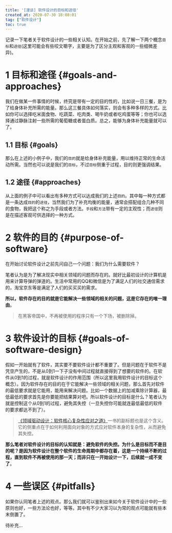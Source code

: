 ```yaml
---
title: '[漫谈] 软件设计的目标和途径'
created_at: 2020-07-30 18:08:01
tag: ["软件设计"]
toc: true
---
```


记录一下笔者关于软件设计的一些相关认知。在开始之前，先了解一下两个概念`目标`和`途径`(这里可能会有些咬文嚼字，主要是为了区分主观和客观的一些细微差异)。

# 1 目标和途径 {#goals-and-approaches}

我们在做某一件事情的时候，终究是带有一定的目的性的，比如说一日三餐，是为了给身体补充所需的能量。那么这三餐具体如何落实，则会有多种多样的方式。比如你可以选择吃米面食物、吃蔬菜、吃肉类、喝牛奶或者吃鸡蛋等等；你也可以选择通过静脉注射一些所需的葡萄糖或者蛋白质。总之，能够为身体补充能量就可以了。

## 1.1 目标 {#goals}

那么在上述的小例子中，我们的`目的`就是给身体补充能量，用以维持正常的生命活动所需。当然也可以说是我们的`目标`，不过`目标`侧重于过程，目的则更强调结果。

## 1.2 途径 {#approaches}

从上面的例子中可以看出有多种方式可以达成我们的上述`目的`。其中每一种方式都是一条达成`目的`的`途径`，当然我们为了补充均衡的能量，通常会搭配组合几种不同的食物，我把这个称之为手段或者方法。`手段`和`方法`带有一定的主观性；而`途径`则是在描述客观可供选择的一种方式。

# 2 软件的目的 {#purpose-of-software}

在开始讨论软件设计之前先问自己一个问题：我们为什么需要软件？

笔者认为是为了解决现实中相关领域的问题而存在的。就好比最初设计的计算机是用来计算导弹的弹道的。生活中常用的QQ和微信是为了满足人们的社交通信需求的，淘宝京东等是满足了人们的买买买的需求。

**所以，软件存在的目的就是它能解决一些领域的相关的问题，这是它存在的唯一理由**。
> 在黑客帝国中，不再被使用的程序只有一个下场，被删除掉。

# 3 软件设计的目标 {#goals-of-software-design}

假如一开始就有了软件，其实要不要软件设计都不重要了。但是问题在于软件不是凭空产生的，不是从0到1一下子没有中间过程就直接得到了想要的软件的。在软件从0到1的过程，就是软件设计的作用范围（所以这里我用软件设计的目标这个概念）。因为软件存在的目的在于它能解决一些领域的相关问题，那么首先对软件的最低要求就是它能用，能用来解决问题。比如一个数据上的加减乘除计算器，最低最低的要求首先是你要能把结果算对吧。所以软件设计的目标是什么？笔者认为就是控制这个从0到1的过程，避免其失控（一旦失控你可能就连最低最低的软件的要求都达不到了）。

>[《领域驱动设计：软件核心复杂性应对之道》](https://book.douban.com/subject/5344973/)一书的副标题也是这个含义。它的侧重点在于如何利用面向对象的方式应对软件本身的复杂性，从而避免其失控。

**那么笔者对软件设计的目标的认知就是：避免软件的失控。为什么是目标而不是目的呢？是因为软件设计在整个软件的生命周期中都存在着，这是一个持续不断的过程，直到软件不再被使用的那一天；而非只在一开始设计一下，后续就一成不变了**。

# 4 一些误区 {#pitfalls}

如果你认同笔者上述的观点。那么我们就可以鉴别出来如今关于软件设计中的一些原则也好，一些方法论也好，等等。其中有不少大家习以为常的观点可能就有些本末倒置了。

待补充...